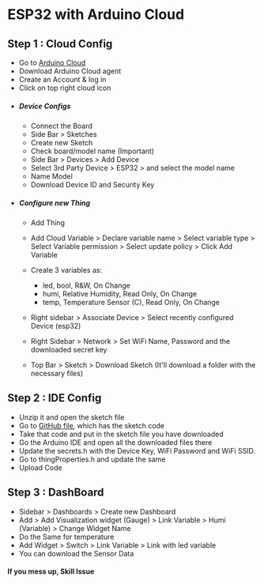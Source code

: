 # ESP32 with Arduino Cloud
## Step 1 : Cloud Config

 - Go to [Arduino Cloud](arduino.cc)
 - Download Arduino Cloud agent
 - Create an Account & log in
 - Click on top right cloud icon
 - ##### Device Configs
	 - Connect the Board
	 - Side Bar >  Sketches
	 - Create new Sketch
	 - Check board/model name (Important)
	 - Side Bar > Devices > Add Device
	 - Select 3rd Party Device > ESP32 > and select the model name 
	 - Name Model
	 - Download Device ID and Security Key
 - ##### Configure new Thing
	 - Add Thing
	 - Add Cloud Variable > Declare variable name > Select variable type > Select Variable permission >  Select update policy >  Click Add Variable
	 - Create 3 variables as: 
		 -	led, bool, R&W, On Change
		 -	humi, Relative Humidity, Read Only, On Change
		 -	temp, Temperature  Sensor (C), Read Only, On Change
		 
	 
	- Right sidebar >  Associate Device > Select recently configured Device (esp32)
	- Right Sidebar >  Network > Set WiFi Name, Password and the downloaded secret key
	- Top Bar > Sketch > Download Sketch (It'll download a folder with the necessary files)
## Step 2 : IDE Config

- Unzip it and open the sketch file
- Go to [GitHub file](https://github.com/Orion-Pax01/IoT/blob/main/esp32_ardcloud/sketch.cpp), which has the sketch code
- Take that code and put in the sketch file you have downloaded
- Go the Arduino IDE and open all the downloaded files there
- Update the secrets.h with the Device Key, WiFi Password and WiFi SSID.
- Go to thingProperties.h and update the same
- Upload Code

## Step 3 :  DashBoard

- Sidebar >  Dashboards > Create new Dashboard 
- Add > Add Visualization widget (Gauge) > Link Variable > Humi (Variable) >  Change Widget Name
- Do the Same for temperature
- Add Widget > Switch > Link Variable > Link with led variable
- You can download the Sensor Data

#### If you mess up, Skill Issue

